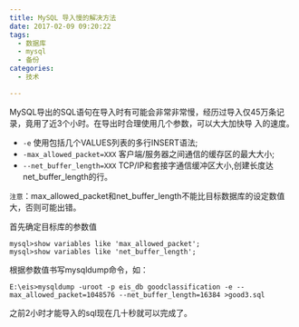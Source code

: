 ```yaml
---
title: MySQL 导入慢的解决方法
date: 2017-02-09 09:20:22
tags:
  - 数据库
  - mysql
  - 备份
categories:
  - 技术

---
```

MySQL导出的SQL语句在导入时有可能会非常非常慢，经历过导入仅45万条记录，竟用了近3个小时。在导出时合理使用几个参数，可以大大加快导 入的速度。

-  `-e` 使用包括几个VALUES列表的多行INSERT语法;
- `-max_allowed_packet=XXX` 客户端/服务器之间通信的缓存区的最大大小;
-  `--net_buffer_length=XXX`  TCP/IP和套接字通信缓冲区大小,创建长度达net_buffer_length的行。

`注意`：max_allowed_packet和net_buffer_length不能比目标数据库的设定数值 大，否则可能出错。

首先确定目标库的参数值
```
mysql>show variables like 'max_allowed_packet';
mysql>show variables like 'net_buffer_length';
```
根据参数值书写mysqldump命令，如：

    E:\eis>mysqldump -uroot -p eis_db goodclassification -e --max_allowed_packet=1048576 --net_buffer_length=16384 >good3.sql

之前2小时才能导入的sql现在几十秒就可以完成了。
